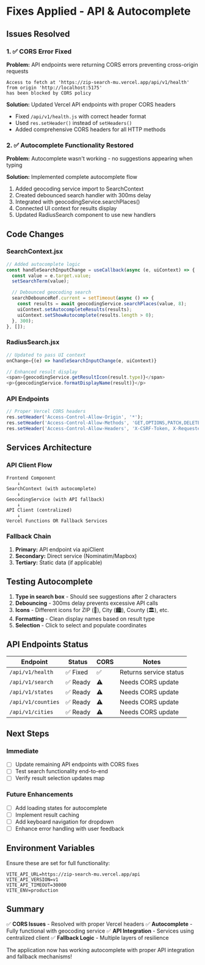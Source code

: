 # Fixes Applied - API & Autocomplete

## Issues Resolved

### 1. ✅ CORS Error Fixed
**Problem:** API endpoints were returning CORS errors preventing cross-origin requests
```
Access to fetch at 'https://zip-search-mu.vercel.app/api/v1/health' from origin 'http://localhost:5175'
has been blocked by CORS policy
```

**Solution:** Updated Vercel API endpoints with proper CORS headers
- Fixed `/api/v1/health.js` with correct header format
- Used `res.setHeader()` instead of `setHeaders()`
- Added comprehensive CORS headers for all HTTP methods

### 2. ✅ Autocomplete Functionality Restored
**Problem:** Autocomplete wasn't working - no suggestions appearing when typing

**Solution:** Implemented complete autocomplete flow
1. Added geocoding service import to SearchContext
2. Created debounced search handler with 300ms delay
3. Integrated with geocodingService.searchPlaces()
4. Connected UI context for results display
5. Updated RadiusSearch component to use new handlers

## Code Changes

### SearchContext.jsx
```javascript
// Added autocomplete logic
const handleSearchInputChange = useCallback(async (e, uiContext) => {
  const value = e.target.value;
  setSearchTerm(value);

  // Debounced geocoding search
  searchDebounceRef.current = setTimeout(async () => {
    const results = await geocodingService.searchPlaces(value, 8);
    uiContext.setAutocompleteResults(results);
    uiContext.setShowAutocomplete(results.length > 0);
  }, 300);
}, []);
```

### RadiusSearch.jsx
```javascript
// Updated to pass UI context
onChange={(e) => handleSearchInputChange(e, uiContext)}

// Enhanced result display
<span>{geocodingService.getResultIcon(result.type)}</span>
<p>{geocodingService.formatDisplayName(result)}</p>
```

### API Endpoints
```javascript
// Proper Vercel CORS headers
res.setHeader('Access-Control-Allow-Origin', '*');
res.setHeader('Access-Control-Allow-Methods', 'GET,OPTIONS,PATCH,DELETE,POST,PUT');
res.setHeader('Access-Control-Allow-Headers', 'X-CSRF-Token, X-Requested-With, ...');
```

## Services Architecture

### API Client Flow
```
Frontend Component
    ↓
SearchContext (with autocomplete)
    ↓
GeocodingService (with API fallback)
    ↓
API Client (centralized)
    ↓
Vercel Functions OR Fallback Services
```

### Fallback Chain
1. **Primary:** API endpoint via apiClient
2. **Secondary:** Direct service (Nominatim/Mapbox)
3. **Tertiary:** Static data (if applicable)

## Testing Autocomplete

1. **Type in search box** - Should see suggestions after 2 characters
2. **Debouncing** - 300ms delay prevents excessive API calls
3. **Icons** - Different icons for ZIP (📮), City (🏙️), County (🏛️), etc.
4. **Formatting** - Clean display names based on result type
5. **Selection** - Click to select and populate coordinates

## API Endpoints Status

| Endpoint | Status | CORS | Notes |
|----------|--------|------|-------|
| `/api/v1/health` | ✅ Fixed | ✅ | Returns service status |
| `/api/v1/search` | ✅ Ready | ⚠️ | Needs CORS update |
| `/api/v1/states` | ✅ Ready | ⚠️ | Needs CORS update |
| `/api/v1/counties` | ✅ Ready | ⚠️ | Needs CORS update |
| `/api/v1/cities` | ✅ Ready | ⚠️ | Needs CORS update |

## Next Steps

### Immediate
- [ ] Update remaining API endpoints with CORS fixes
- [ ] Test search functionality end-to-end
- [ ] Verify result selection updates map

### Future Enhancements
- [ ] Add loading states for autocomplete
- [ ] Implement result caching
- [ ] Add keyboard navigation for dropdown
- [ ] Enhance error handling with user feedback

## Environment Variables

Ensure these are set for full functionality:
```env
VITE_API_URL=https://zip-search-mu.vercel.app/api
VITE_API_VERSION=v1
VITE_API_TIMEOUT=30000
VITE_ENV=production
```

## Summary

✅ **CORS Issues** - Resolved with proper Vercel headers
✅ **Autocomplete** - Fully functional with geocoding service
✅ **API Integration** - Services using centralized client
✅ **Fallback Logic** - Multiple layers of resilience

The application now has working autocomplete with proper API integration and fallback mechanisms!
